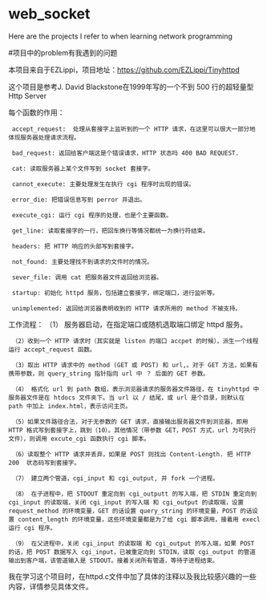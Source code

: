 # web_socket
Here are the projects I refer to when learning network programming

#项目中的problem有我遇到的问题

本项目来自于EZLippi，项目地址：https://github.com/EZLippi/Tinyhttpd

这个项目是参考J. David Blackstone在1999年写的一个不到 500 行的超轻量型 Http Server

每个函数的作用：

     accept_request:  处理从套接字上监听到的一个 HTTP 请求，在这里可以很大一部分地体现服务器处理请求流程。

     bad_request: 返回给客户端这是个错误请求，HTTP 状态吗 400 BAD REQUEST.

     cat: 读取服务器上某个文件写到 socket 套接字。

     cannot_execute: 主要处理发生在执行 cgi 程序时出现的错误。

     error_die: 把错误信息写到 perror 并退出。

     execute_cgi: 运行 cgi 程序的处理，也是个主要函数。

     get_line: 读取套接字的一行，把回车换行等情况都统一为换行符结束。

     headers: 把 HTTP 响应的头部写到套接字。

     not_found: 主要处理找不到请求的文件时的情况。

     sever_file: 调用 cat 把服务器文件返回给浏览器。

     startup: 初始化 httpd 服务，包括建立套接字，绑定端口，进行监听等。

     unimplemented: 返回给浏览器表明收到的 HTTP 请求所用的 method 不被支持。
     
工作流程：
     （1） 服务器启动，在指定端口或随机选取端口绑定 httpd 服务。

     （2）收到一个 HTTP 请求时（其实就是 listen 的端口 accpet 的时候），派生一个线程运行 accept_request 函数。

     （3）取出 HTTP 请求中的 method (GET 或 POST) 和 url,。对于 GET 方法，如果有携带参数，则 query_string 指针指向 url 中 ？ 后面的 GET 参数。

     （4） 格式化 url 到 path 数组，表示浏览器请求的服务器文件路径，在 tinyhttpd 中服务器文件是在 htdocs 文件夹下。当 url 以 / 结尾，或 url 是个目录，则默认在 path 中加上 index.html，表示访问主页。

     （5）如果文件路径合法，对于无参数的 GET 请求，直接输出服务器文件到浏览器，即用 HTTP 格式写到套接字上，跳到（10）。其他情况（带参数 GET，POST 方式，url 为可执行文件），则调用 excute_cgi 函数执行 cgi 脚本。

     （6）读取整个 HTTP 请求并丢弃，如果是 POST 则找出 Content-Length. 把 HTTP 200  状态码写到套接字。

     （7） 建立两个管道，cgi_input 和 cgi_output, 并 fork 一个进程。

     （8） 在子进程中，把 STDOUT 重定向到 cgi_outputt 的写入端，把 STDIN 重定向到 cgi_input 的读取端，关闭 cgi_input 的写入端 和 cgi_output 的读取端，设置 request_method 的环境变量，GET 的话设置 query_string 的环境变量，POST 的话设置 content_length 的环境变量，这些环境变量都是为了给 cgi 脚本调用，接着用 execl 运行 cgi 程序。

     （9） 在父进程中，关闭 cgi_input 的读取端 和 cgi_output 的写入端，如果 POST 的话，把 POST 数据写入 cgi_input，已被重定向到 STDIN，读取 cgi_output 的管道输出到客户端，该管道输入是 STDOUT。接着关闭所有管道，等待子进程结束。
     
我在学习这个项目时，在httpd.c文件中加了具体的注释以及我比较感兴趣的一些内容，详情参见具体文件。
  
